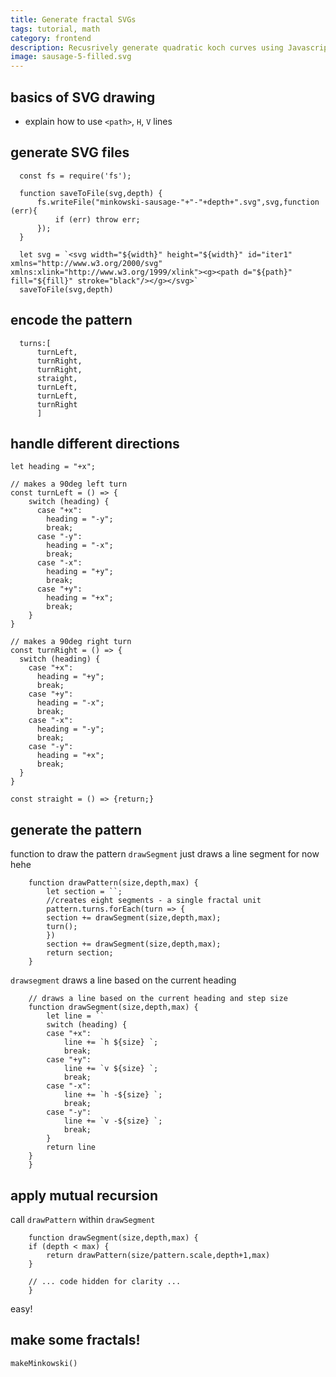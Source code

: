 ```yaml
---
title: Generate fractal SVGs
tags: tutorial, math
category: frontend
description: Recusrively generate quadratic koch curves using Javascript
image: sausage-5-filled.svg
---
```


## basics of SVG drawing

- explain how to use `<path>`, `H`, `V` lines

## generate SVG files

```
  const fs = require('fs');

  function saveToFile(svg,depth) {
      fs.writeFile("minkowski-sausage-"+"-"+depth+".svg",svg,function (err){
          if (err) throw err;
      });
  }
```

```
  let svg = `<svg width="${width}" height="${width}" id="iter1" xmlns="http://www.w3.org/2000/svg" xmlns:xlink="http://www.w3.org/1999/xlink"><g><path d="${path}" fill="${fill}" stroke="black"/></g></svg>`
  saveToFile(svg,depth)
```

## encode the pattern

```
  turns:[
      turnLeft,
      turnRight,
      turnRight,
      straight,
      turnLeft,
      turnLeft,
      turnRight
      ]
```

## handle different directions

```
let heading = "+x";

// makes a 90deg left turn
const turnLeft = () => {
    switch (heading) {
      case "+x":
        heading = "-y";
        break;
      case "-y":
        heading = "-x";
        break;
      case "-x":
        heading = "+y";
        break;
      case "+y":
        heading = "+x";
        break;
    }
}

// makes a 90deg right turn
const turnRight = () => {
  switch (heading) {
    case "+x":
      heading = "+y";
      break;
    case "+y":
      heading = "-x";
      break;
    case "-x":
      heading = "-y";
      break;
    case "-y":
      heading = "+x";
      break;
  }
}

const straight = () => {return;}

```

## generate the pattern

function to draw the pattern
`drawSegment` just draws a line segment for now hehe

```
    function drawPattern(size,depth,max) {
        let section = ``;
        //creates eight segments - a single fractal unit
        pattern.turns.forEach(turn => {
        section += drawSegment(size,depth,max);
        turn();
        })
        section += drawSegment(size,depth,max);
        return section;
    }
```

`drawsegment` draws a line based on the current heading

```
    // draws a line based on the current heading and step size
    function drawSegment(size,depth,max) {
        let line = ``
        switch (heading) {
        case "+x":
            line += `h ${size} `;
            break;
        case "+y":
            line += `v ${size} `;
            break;
        case "-x":
            line += `h -${size} `;
            break;
        case "-y":
            line += `v -${size} `;
            break;
        }
        return line
    } 
    }
```

## apply mutual recursion

call `drawPattern` within `drawSegment`

```
    function drawSegment(size,depth,max) {
    if (depth < max) {
        return drawPattern(size/pattern.scale,depth+1,max)
    }

    // ... code hidden for clarity ...
    }
```

easy!

## make some fractals!

```
makeMinkowski()

```
